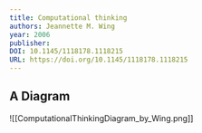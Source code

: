 ```yaml
---
title: Computational thinking
authors: Jeannette M. Wing
year: 2006
publisher: 
DOI: 10.1145/1118178.1118215
URL: https://doi.org/10.1145/1118178.1118215
---
```


## A Diagram

![[ComputationalThinkingDiagram_by_Wing.png]]
